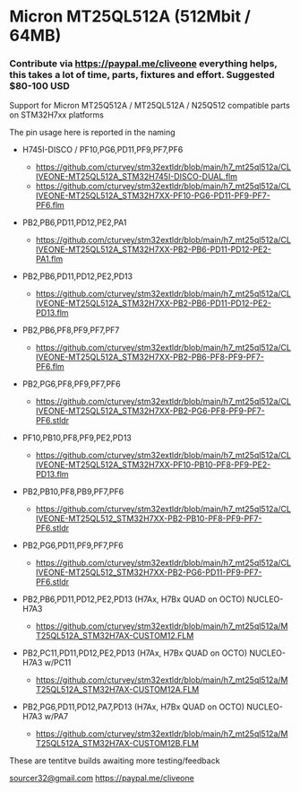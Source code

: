 # Micron MT25QL512A (512Mbit / 64MB)
### Contribute via   https://paypal.me/cliveone  everything helps, this takes a lot of time, parts, fixtures and effort. Suggested $80-100 USD

Support for Micron MT25Q512A / MT25QL512A / N25Q512 compatible parts on STM32H7xx platforms

The pin usage here is reported in the naming

 * H745I-DISCO / PF10,PG6,PD11,PF9,PF7,PF6
   * https://github.com/cturvey/stm32extldr/blob/main/h7_mt25ql512a/CLIVEONE-MT25QL512A_STM32H745I-DISCO-DUAL.flm
   * https://github.com/cturvey/stm32extldr/blob/main/h7_mt25ql512a/CLIVEONE-MT25QL512A_STM32H7XX-PF10-PG6-PD11-PF9-PF7-PF6.flm

 * PB2,PB6,PD11,PD12,PE2,PA1
   * https://github.com/cturvey/stm32extldr/blob/main/h7_mt25ql512a/CLIVEONE-MT25QL512A_STM32H7XX-PB2-PB6-PD11-PD12-PE2-PA1.flm

 * PB2,PB6,PD11,PD12,PE2,PD13
   * https://github.com/cturvey/stm32extldr/blob/main/h7_mt25ql512a/CLIVEONE-MT25QL512A_STM32H7XX-PB2-PB6-PD11-PD12-PE2-PD13.flm

 * PB2,PB6,PF8,PF9,PF7,PF7
   * https://github.com/cturvey/stm32extldr/blob/main/h7_mt25ql512a/CLIVEONE-MT25QL512A_STM32H7XX-PB2-PB6-PF8-PF9-PF7-PF6.flm
   
 * PB2,PG6,PF8,PF9,PF7,PF6
   * https://github.com/cturvey/stm32extldr/blob/main/h7_mt25ql512a/CLIVEONE-MT25QL512A_STM32H7XX-PB2-PG6-PF8-PF9-PF7-PF6.stldr

 * PF10,PB10,PF8,PF9,PE2,PD13
   * https://github.com/cturvey/stm32extldr/blob/main/h7_mt25ql512a/CLIVEONE-MT25QL512A_STM32H7XX-PF10-PB10-PF8-PF9-PE2-PD13.flm

 * PB2,PB10,PF8,PB9,PF7,PF6
   * https://github.com/cturvey/stm32extldr/blob/main/h7_mt25ql512a/CLIVEONE-MT25QL512_STM32H7XX-PB2-PB10-PF8-PF9-PF7-PF6.stldr

 * PB2,PG6,PD11,PF9,PF7,PF6
   * https://github.com/cturvey/stm32extldr/blob/main/h7_mt25ql512a/CLIVEONE-MT25QL512_STM32H7XX-PB2-PG6-PD11-PF9-PF7-PF6.stldr

  * PB2,PB6,PD11,PD12,PE2,PD13  (H7Ax, H7Bx QUAD on OCTO) NUCLEO-H7A3
    * https://github.com/cturvey/stm32extldr/blob/main/h7_mt25ql512a/MT25QL512A_STM32H7AX-CUSTOM12.FLM

  * PB2,PC11,PD11,PD12,PE2,PD13  (H7Ax, H7Bx QUAD on OCTO) NUCLEO-H7A3 w/PC11
    * https://github.com/cturvey/stm32extldr/blob/main/h7_mt25ql512a/MT25QL512A_STM32H7AX-CUSTOM12A.FLM

  * PB2,PG6,PD11,PD12,PA7,PD13  (H7Ax, H7Bx QUAD on OCTO) NUCLEO-H7A3 w/PA7
    * https://github.com/cturvey/stm32extldr/blob/main/h7_mt25ql512a/MT25QL512A_STM32H7AX-CUSTOM12B.FLM

These are tentitve builds awaiting more testing/feedback

 sourcer32@gmail.com
 https://paypal.me/cliveone
